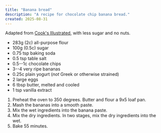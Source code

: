 ```yaml
---
title: "Banana bread"
description: "A recipe for chocolate chip banana bread."
created: 2025-08-31
---
```


Adapted from [Cook's
Illustrated](https://www.americastestkitchen.com/recipes/848-the-best-banana-bread),
with less sugar and no nuts.

- 283g (2c) all-purpose flour
- 100g (0.5c) sugar
- 0.75 tsp baking soda
- 0.5 tsp table salt
- 0.5--1c chocolate chips
- 3--4 very ripe bananas
- 0.25c plain yogurt (*not* Greek or otherwise strained)
- 2 large eggs
- 6 tbsp butter, melted and cooled
- 1 tsp vanilla extract

1. Preheat the oven to 350 degrees. Butter and flour a 9x5 loaf pan.
2. Mash the bananas into a smooth paste.
3. Mix the wet ingredients into the banana paste.
4. Mix the dry ingredients. In two stages, mix the dry ingredients into the
   wet.
5. Bake 55 minutes.
